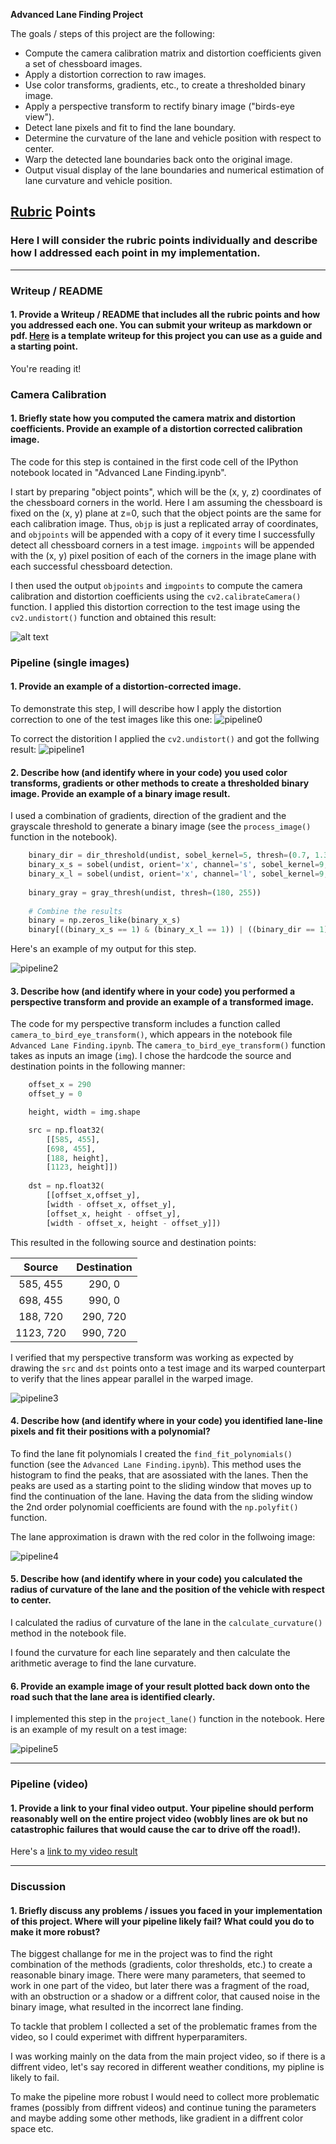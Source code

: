 **Advanced Lane Finding Project**

The goals / steps of this project are the following:

* Compute the camera calibration matrix and distortion coefficients given a set of chessboard images.
* Apply a distortion correction to raw images.
* Use color transforms, gradients, etc., to create a thresholded binary image.
* Apply a perspective transform to rectify binary image ("birds-eye view").
* Detect lane pixels and fit to find the lane boundary.
* Determine the curvature of the lane and vehicle position with respect to center.
* Warp the detected lane boundaries back onto the original image.
* Output visual display of the lane boundaries and numerical estimation of lane curvature and vehicle position.

[//]: # (Image References)

[image1]: ./images/camera_calibration.png "Undistorted"
[pipeline0]: ./pipeline/original.jpg "Original"
[pipeline1]: ./pipeline/undistored.jpg "Undistored"
[pipeline2]: ./pipeline/binary.jpg "Binary"
[pipeline3]: ./pipeline/bird_eye_view.png "Bird eye view"
[pipeline4]: ./pipeline/polynomials.png "Polynomials"
[pipeline5]: ./pipeline/result.jpg "Result"
[video1]: ./project_video.mp4 "Video"

## [Rubric](https://review.udacity.com/#!/rubrics/571/view) Points

### Here I will consider the rubric points individually and describe how I addressed each point in my implementation.  

---

### Writeup / README

#### 1. Provide a Writeup / README that includes all the rubric points and how you addressed each one.  You can submit your writeup as markdown or pdf.  [Here](https://github.com/udacity/CarND-Advanced-Lane-Lines/blob/master/writeup_template.md) is a template writeup for this project you can use as a guide and a starting point.  

You're reading it!

### Camera Calibration

#### 1. Briefly state how you computed the camera matrix and distortion coefficients. Provide an example of a distortion corrected calibration image.

The code for this step is contained in the first code cell of the IPython notebook located in "Advanced Lane Finding.ipynb". 

I start by preparing "object points", which will be the (x, y, z) coordinates of the chessboard corners in the world. Here I am assuming the chessboard is fixed on the (x, y) plane at z=0, such that the object points are the same for each calibration image.  Thus, `objp` is just a replicated array of coordinates, and `objpoints` will be appended with a copy of it every time I successfully detect all chessboard corners in a test image.  `imgpoints` will be appended with the (x, y) pixel position of each of the corners in the image plane with each successful chessboard detection.  

I then used the output `objpoints` and `imgpoints` to compute the camera calibration and distortion coefficients using the `cv2.calibrateCamera()` function.  I applied this distortion correction to the test image using the `cv2.undistort()` function and obtained this result: 

![alt text][image1]

### Pipeline (single images)

#### 1. Provide an example of a distortion-corrected image.

To demonstrate this step, I will describe how I apply the distortion correction to one of the test images like this one:
![pipeline0]

To correct the distorition I applied the `cv2.undistort()` and got the follwing result: ![pipeline1]

#### 2. Describe how (and identify where in your code) you used color transforms, gradients or other methods to create a thresholded binary image.  Provide an example of a binary image result.

I used a combination of gradients, direction of the gradient and the grayscale threshold to generate a binary image (see the `process_image()` function in the notebook).

```python
    binary_dir = dir_threshold(undist, sobel_kernel=5, thresh=(0.7, 1.3))
    binary_x_s = sobel(undist, orient='x', channel='s', sobel_kernel=9, thresh=(20, 80))
    binary_x_l = sobel(undist, orient='x', channel='l', sobel_kernel=9, thresh=(20, 80))
    
    binary_gray = gray_thresh(undist, thresh=(180, 255))
    
    # Combine the results
    binary = np.zeros_like(binary_x_s)
    binary[((binary_x_s == 1) & (binary_x_l == 1)) | ((binary_dir == 1) & (binary_gray == 1))] = 1
```

  Here's an example of my output for this step.

![pipeline2]

#### 3. Describe how (and identify where in your code) you performed a perspective transform and provide an example of a transformed image.

The code for my perspective transform includes a function called `camera_to_bird_eye_transform()`, which appears in the notebook file `Advanced Lane Finding.ipynb`.  The `camera_to_bird_eye_transform()` function takes as inputs an image (`img`).  I chose the hardcode the source and destination points in the following manner:

```python
    offset_x = 290
    offset_y = 0

    height, width = img.shape

    src = np.float32(
        [[585, 455],
        [698, 455],
        [188, height],
        [1123, height]])
    
    dst = np.float32(
        [[offset_x,offset_y],
        [width - offset_x, offset_y],
        [offset_x, height - offset_y],
        [width - offset_x, height - offset_y]])
```

This resulted in the following source and destination points:

| Source        | Destination   | 
|:-------------:|:-------------:| 
| 585, 455      | 290, 0        | 
| 698, 455      | 990, 0        |
| 188, 720      | 290, 720      |
| 1123, 720     | 990, 720       |

I verified that my perspective transform was working as expected by drawing the `src` and `dst` points onto a test image and its warped counterpart to verify that the lines appear parallel in the warped image.

![pipeline3]

#### 4. Describe how (and identify where in your code) you identified lane-line pixels and fit their positions with a polynomial?

To find the lane fit polynomials I created the `find_fit_polynomials()` function (see the `Advanced Lane Finding.ipynb`). This method uses the histogram to find the peaks, that are asossiated with the lanes. Then the peaks are used as a starting point to the sliding window that moves up to find the continuation of the lane. Having the data from the sliding window the 2nd order polynomial coefficients are found with the `np.polyfit()` function.

The lane approximation is drawn with the red color in the follwoing image:

![pipeline4]

#### 5. Describe how (and identify where in your code) you calculated the radius of curvature of the lane and the position of the vehicle with respect to center.

I calculated the radius of curvature of the lane in the `calculate_curvature()` method in the notebook file.

I found the curvature for each line separately and then calculate the arithmetic average to find the lane curvature.

#### 6. Provide an example image of your result plotted back down onto the road such that the lane area is identified clearly.

I implemented this step in the `project_lane()` function in the notebook.  Here is an example of my result on a test image:

![pipeline5]

---

### Pipeline (video)

#### 1. Provide a link to your final video output.  Your pipeline should perform reasonably well on the entire project video (wobbly lines are ok but no catastrophic failures that would cause the car to drive off the road!).

Here's a [link to my video result](./project_video_processed.mp4)

---

### Discussion

#### 1. Briefly discuss any problems / issues you faced in your implementation of this project.  Where will your pipeline likely fail?  What could you do to make it more robust?

The biggest challange for me in the project was to find the right combination of the methods (gradients, color thresholds, etc.) to create a reasonable binary image. There were many parameters, that seemed to work in one part of the video, but later there was a fragment of the road, with an obstruction or a shadow or a diffrent color, that caused noise in the binary image, what resulted in the incorrect lane finding.

To tackle that problem I collected a set of the problematic frames from the video, so I could experimet with diffrent hyperparamiters.

I was working mainly on the data from the main project video, so if there is a diffrent video, let's say recored in different weather conditions, my pipline is likely to fail.

To make the pipeline more robust I would need to collect more problematic frames (possibly from diffrent videos) and continue tuning the parameters and maybe adding some other methods, like gradient in a diffrent color space etc.
